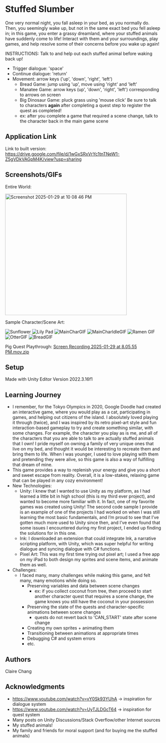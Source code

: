 # Stuffed Slumber

One very normal night, you fall asleep in your bed, as you normally do. Then, you seemingly wake up, but not in the same exact bed you fell asleep in; in this game, you enter a grassy dreamland, where your stuffed animals have suddenly come to life! Interact with them and your surroundings, play games, and help resolve some of their concerns before you wake up again! 

INSTRUCTIONS:
Talk to and help out each stuffed animal before waking back up!
* Trigger dialogue: 'space'
* Continue dialogue: 'return'
* Movement: arrow keys ('up', 'down', 'right', 'left')
     * Bread Game: jump using 'up', move using 'right' and 'left'
     * Manatee Game: arrow keys (up', 'down', 'right', 'left') corresponding to arrows on screen
     * Big Dinosaur Game: pluck grass using 'mouse click'
Be sure to talk to characters <b> again </b> after completing a quest step to register the quest as completed! 
    * ex: after you complete a game that required a scene change, talk to the character back in the main game scene
 
## Application Link
Link to built version: https://drive.google.com/file/d/1wGxSRxVrYc1tnTNeW1-Z5gVDkVAGpM4K/view?usp=sharing

## Screenshots/GIFs
Entire World:

<img width="392" alt="Screenshot 2025-01-29 at 10 08 46 PM" src="https://github.com/user-attachments/assets/194feb05-3059-4067-a3d2-e6db509e58a4" />


Sample Character/Scene Art:

![Sunflower](https://github.com/user-attachments/assets/c1b7a77a-816c-479d-9cda-d724ffe7af72)
![Lily Pad](https://github.com/user-attachments/assets/d6c292a4-af42-4db6-9291-84edd9686c38)
![MainCharGIF](https://github.com/user-attachments/assets/a6573265-c38d-4414-a067-c9635e634204)
![MainCharIdleGIF](https://github.com/user-attachments/assets/929e0b4d-0edc-4412-a68d-2200d5613411)
![Ramen GIF](https://github.com/user-attachments/assets/2226fee2-e330-4f4c-a36f-e91197bdeb68)
![OtterGIF](https://github.com/user-attachments/assets/15ea8b42-0527-4928-a2b6-450caaeead74)
![BreadGIF](https://github.com/user-attachments/assets/47022d27-4f26-4983-9bf7-5ff10846e474)

Pig Quest Playthrough:
[Screen Recording 2025-01-29 at 8.05.55 PM.mov.zip](https://github.com/user-attachments/files/18596062/Screen.Recording.2025-01-29.at.8.05.55.PM.mov.zip)


## Setup
Made with Unity Editor Version 2022.3.16f1

## Learning Journey

* I remember, for the Tokyo Olympics in 2020, Google Doodle had created an interactive game, where you would play as a cat, participating in games, and helping out citizens of the island. I absolutely loved playing it through (twice), and I was inspired by its retro pixel-art style and fun interaction-based gameplay to try and create something similar, with some changes. For example, the character you play as is me, and all of the characters that you are able to talk to are actually stuffed animals that I own! I pride myself on owning a family of very unique ones that live on my bed, and thought it would be interesting to recreate them and bring them to life. When I was younger, I used to love playing with them and pretending they were alive, so this game is also a way of fulfilling that dream of mine.
* This game provides a way to replenish your energy and give you a short and sweet escape from reality. Overall, it is a low-stakes, relaxing game that can be played in any cozy environment!
* New Technologies:
    * Unity: I knew that I wanted to use Unity as my platform, as I had learned a little bit in high school (this is my third ever project), and wanted to become more familiar with it. In fact, one of my favorite games was created using Unity! The second code sample I provide is an example of one of the projects I had worked on when I was still learning the most basic fundamentals, and I’m proud to see that I’ve gotten much more used to Unity since then, and I’ve even found that some issues I encountered during my first project, I ended up finding the solutions for in this one.     
    * Ink: I downloaded an extension that could integrate Ink, a narrative scripting platform, with Unity, which was super helpful for writing dialogue and syncing dialogue with C# functions. 
    * Pixel Art: This was my first time trying out pixel art; I used a free app on my iPad to both design my sprites and scene items, and animate them as well. 
* Challenges:
   *  I faced many, many challenges while making this game, and felt many, many emotions while doing so. 
      * Preserving variables and data between scene changes
         * ex: if you collect coconut from tree, then proceed to start another character quest that requires a scene change, the game knows you still have the coconut in your possession
      * Preserving the state of the quests and character-specific animations between scene changes
         * quests do not revert back to 'CAN_START' state after scene change 
      * Creating my own sprites + animating them
      * Transitioning between animations at appropriate times
      * Debugging C# and system errors 
      * etc.

## Authors
Claire Chang


## Acknowledgments
* https://www.youtube.com/watch?v=vY0Sk93YUhA -> inspiration for dialogue system
* https://www.youtube.com/watch?v=UyTJLDGcT64 -> inspiration for quest system
* Many posts on Unity Discussions/Stack Overflow/other Internet sources
* My stuffed animals!
* My family and friends for moral support (and for buying me the stuffed animals)

